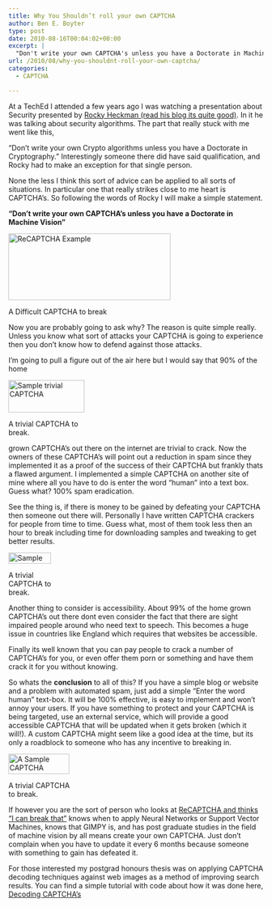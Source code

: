 ```yaml
---
title: Why You Shouldn’t roll your own CAPTCHA
author: Ben E. Boyter
type: post
date: 2010-08-16T00:04:02+00:00
excerpt: |
  "Don't write your own CAPTCHA's unless you have a Doctorate in Machine Vision"
url: /2010/08/why-you-shouldnt-roll-your-own-captcha/
categories:
  - CAPTCHA

---
```

At a TechEd I attended a few years ago I was watching a presentation about Security presented by [Rocky Heckman (read his blog its quite good)][1]. In it he was talking about security algorithms. The part that really stuck with me went like this,

&#8220;Don&#8217;t write your own Crypto algorithms unless you have a Doctorate in Cryptography.&#8221; Interestingly someone there did have said qualification, and Rocky had to make an exception for that single person.

None the less I think this sort of advice can be applied to all sorts of situations. In particular one that really strikes close to me heart is CAPTCHA&#8217;s. So following the words of Rocky I will make a simple statement.

**&#8220;Don&#8217;t write your own CAPTCHA&#8217;s unless you have a Doctorate in Machine Vision&#8221;**

<div id="attachment_101" style="width: 330px" class="wp-caption aligncenter">
  <a href="http://www.wausita.com/wp-content/uploads/2010/08/recaptcha.jpg"><img class="size-full wp-image-101" title="Recaptcha" alt="ReCAPTCHA Example" src="http://www.wausita.com/wp-content/uploads/2010/08/recaptcha.jpg" width="320" height="132" /></a>
  
  <p class="wp-caption-text">
    A Difficult CAPTCHA to break
  </p>
</div>

Now you are probably going to ask why? The reason is quite simple really. Unless you know what sort of attacks your CAPTCHA is going to experience then you don&#8217;t know how to defend against those attacks.

I&#8217;m going to pull a figure out of the air here but I would say that 90% of the home

<div id="attachment_83" style="width: 160px" class="wp-caption alignright">
  <a href="http://www.wausita.com/wp-content/uploads/2010/08/1281913415-5.png"><img class="size-thumbnail wp-image-83" title="1281913415-5" alt="Sample trivial CAPTCHA" src="http://www.wausita.com/wp-content/uploads/2010/08/1281913415-5-150x64.png" width="150" height="64" /></a>
  
  <p class="wp-caption-text">
    A trivial CAPTCHA to break.
  </p>
</div>

grown CAPTCHA&#8217;s out there on the internet are trivial to crack. Now the owners of these CAPTCHA&#8217;s will point out a reduction in spam since they implemented it as a proof of the success of their CAPTCHA but frankly thats a flawed argument. I implemented a simple CAPTCHA on another site of mine where all you have to do is enter the word &#8220;human&#8221; into a text box. Guess what? 100% spam eradication.

See the thing is, if there is money to be gained by defeating your CAPTCHA then someone out there will. Personally I have written CAPTCHA crackers for people from time to time. Guess what, most of them took less then an hour to break including time for downloading samples and tweaking to get better results.

<div id="attachment_90" style="width: 94px" class="wp-caption alignleft">
  <a href="http://www.wausita.com/wp-content/uploads/2010/08/captcha.gif"><img class="size-full wp-image-90" title="captcha" alt="Sample Captcha" src="http://www.wausita.com/wp-content/uploads/2010/08/captcha.gif" width="84" height="22" /></a>
  
  <p class="wp-caption-text">
    A trivial CAPTCHA to break.
  </p>
</div>

Another thing to consider is accessibility. About 99% of the home grown CAPTCHA&#8217;s out there dont even consider the fact that there are sight impaired people around who need text to speech. This becomes a huge issue in countries like England which requires that websites be accessible.

Finally its well known that you can pay people to crack a number of CAPTCHA&#8217;s for you, or even offer them porn or something and have them crack it for you without knowing.

So whats the **conclusion** to all of this? If you have a simple blog or website and a problem with automated spam, just add a simple &#8220;Enter the word human&#8221; text-box. It will be 100% effective, is easy to implement and won&#8217;t annoy your users. If you have something to protect and your CAPTCHA is being targeted, use an external service, which will provide a good accessible CAPTCHA that will be updated when it gets broken (which it will!). A custom CAPTCHA might seem like a good idea at the time, but its only a roadblock to someone who has any incentive to breaking in.

<div id="attachment_88" style="width: 130px" class="wp-caption alignright">
  <a href="http://www.wausita.com/wp-content/uploads/2010/08/word_verification.php_.jpg"><img class="size-full wp-image-88" title="word_verification.php" alt="A Sample CAPTCHA" src="http://www.wausita.com/wp-content/uploads/2010/08/word_verification.php_.jpg" width="120" height="40" /></a>
  
  <p class="wp-caption-text">
    A trivial CAPTCHA to break.
  </p>
</div>

If however you are the sort of person who looks at [ReCAPTCHA and thinks &#8220;I can break that&#8221;][2] knows when to apply Neural Networks or Support Vector Machines, knows that GIMPY is, and has post graduate studies in the field of machine vision by all means create your own CAPTCHA. Just don&#8217;t complain when you have to update it every 6 months because someone with something to gain has defeated it.

For those interested my postgrad honours thesis was on applying CAPTCHA decoding techniques against web images as a method of improving search results. You can find a simple tutorial with code about how it was done here, [Decoding CAPTCHA&#8217;s][3]

 [1]: http://blogs.msdn.com/b/rockyh/
 [2]: http://n3on.org/projects/reCAPTCHA/
 [3]: http://www.wausita.com/captcha/